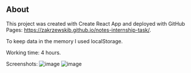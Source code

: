 ## About 
This project was created with Create React App and deployed with GitHub Pages: https://zakrzewskib.github.io/notes-internship-task/.

To keep data in the memory I used localStorage.

Working time: 4 hours.

Screenshots:
![image](https://user-images.githubusercontent.com/56975218/157441275-6dbda679-15c8-4bbb-99b9-f79bf76fca3e.png)
![image](https://user-images.githubusercontent.com/56975218/157441306-5102312b-235c-4abc-bf0e-a03b413e5101.png)
